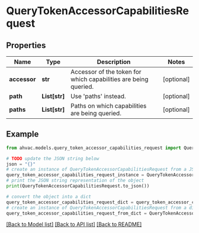 # QueryTokenAccessorCapabilitiesRequest


## Properties

Name | Type | Description | Notes
------------ | ------------- | ------------- | -------------
**accessor** | **str** | Accessor of the token for which capabilities are being queried. | [optional] 
**path** | **List[str]** | Use &#39;paths&#39; instead. | [optional] 
**paths** | **List[str]** | Paths on which capabilities are being queried. | [optional] 

## Example

```python
from ahvac.models.query_token_accessor_capabilities_request import QueryTokenAccessorCapabilitiesRequest

# TODO update the JSON string below
json = "{}"
# create an instance of QueryTokenAccessorCapabilitiesRequest from a JSON string
query_token_accessor_capabilities_request_instance = QueryTokenAccessorCapabilitiesRequest.from_json(json)
# print the JSON string representation of the object
print(QueryTokenAccessorCapabilitiesRequest.to_json())

# convert the object into a dict
query_token_accessor_capabilities_request_dict = query_token_accessor_capabilities_request_instance.to_dict()
# create an instance of QueryTokenAccessorCapabilitiesRequest from a dict
query_token_accessor_capabilities_request_from_dict = QueryTokenAccessorCapabilitiesRequest.from_dict(query_token_accessor_capabilities_request_dict)
```
[[Back to Model list]](../README.md#documentation-for-models) [[Back to API list]](../README.md#documentation-for-api-endpoints) [[Back to README]](../README.md)


